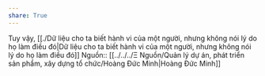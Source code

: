 ```yaml
---
share: True
---
```

Tuy vậy, [[./Dữ liệu cho ta biết hành vi của một người, nhưng không nói lý do họ làm điều đó|Dữ liệu cho ta biết hành vi của một người, nhưng không nói lý do họ làm điều đó]]
Nguồn:: [[../../../Ξ Nguồn/Quản lý dự án, phát triển sản phẩm, xây dựng tổ chức/Hoàng Đức Minh|Hoàng Đức Minh]]
